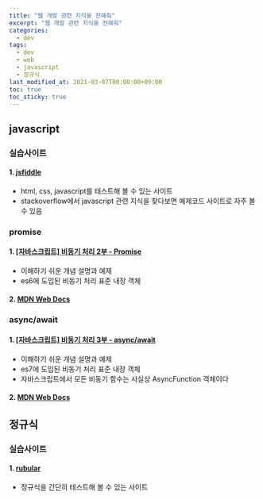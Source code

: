 ```yaml
---
title: "웹 개발 관련 지식을 전해줘"
excerpt: "웹 개발 관련 지식을 전해줘"
categories: 
  - dev
tags: 
  - dev
  - web
  - javascript
  - 정규식
last_modified_at: 2021-03-07T00:00:00+09:00
toc: true
toc_sticky: true
---
```


## javascript
### 실습사이트
#### 1. [jsfiddle](https://jsfiddle.net/)
- html, css, javascript를 테스트해 볼 수 있는 사이트
- stackoverflow에서 javascript 관련 지식을 찾다보면 예제코드 사이트로 자주 볼 수 있음  
### promise
#### 1. [[자바스크립트] 비동기 처리 2부 - Promise](https://www.daleseo.com/js-async-promise/)
- 이해하기 쉬운 개념 설명과 예제
- es6에 도입된 비동기 처리 표준 내장 객체  
#### 2. [MDN Web Docs](https://developer.mozilla.org/ko/docs/Web/JavaScript/Reference/Global_Objects/Promise)

### async/await
#### 1. [[자바스크립트] 비동기 처리 3부 - async/await](https://www.daleseo.com/js-async-async-await/)
- 이해하기 쉬운 개념 설명과 예제
- es7에 도입된 비동기 처리 표준 내장 객체
- 자바스크립트에서 모든 비동기 함수는 사실상 AsyncFunction 객체이다  
#### 2. [MDN Web Docs](https://developer.mozilla.org/ko/docs/Web/JavaScript/Reference/Global_Objects/AsyncFunction)


## 정규식
### 실습사이트
#### 1. [rubular](https://rubular.com/)
- 정규식을 간단히 테스트해 볼 수 있는 사이트
